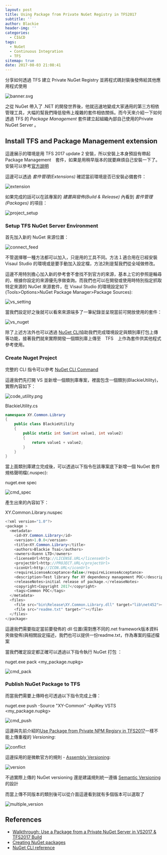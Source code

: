 ```yaml
---
layout: post
title: Using Package from Private NuGet Registry in TFS2017
subtitle: ''
author: Blackie
header-img: ''
categories:
  - CI&CD
tags:
  - NuGet
  - Continuous Integration
  - TFS
sitemap: true
date: 2017-08-03 21:08:41
---
```


分享如何透過 TFS 建立 Private NuGet Registry 並將程式碼封裝後發佈給其他應用程式使用

<!-- More -->

![banner.svg](banner.svg)

之從 NuGet 帶入了 .NET 的開發世界後，他就迅速地變成大家通用的第三方相依管理工具，大幅的幫我們降低發佈上複雜的套件相依關係。而今天來介紹一下如何透過 TFS 的 *Package Management* 套件建立起組織內部自己使用的Private NuGet Server 。

## Install TFS and Package Management extension ##

這邊展示的環境是用 TFS 2017 update 2 安裝，所以安裝上本身預設有帶起  Package Management　套件，如果是用稍早版本的就要麻煩自己安裝一下了。安裝可以參考[官方說明](https://www.visualstudio.com/en-us/docs/package/install)

這邊可以透過 *套件管理(Extensions)* 確認當前環境是否已安裝必備套件：

![extension](extension.png)

如果完成的話可以在該專案的 *建置與發佈(Build & Release)* 內看到 *套件管理(Packages)* 的項目：

![project_setup](project_setup.png)

### Setup TFS NuGet Server Environment ###

首先加入新的 NuGet 來源位置：

![connect_feed](connect_feed.png)

不管選擇哪一種方法都可以加入，只是用的工具不同。方法１適合用在已經安裝 Visaul Studio 的環境或是要手動加入設定檔，方法2則是幫我們從全域做修改。

這邊不用特別擔心加入新的參考會不會找不到官方的來源，基本上它的參照是輪尋的，根據你設定的來源優先序做查詢。而我們也可以在開發或使用時特別指定抓取特定來源的 NuGet 來源套件，在 Visaul Studio 的環境設定如下(Tools>Options>NuGet Package Manager>Package Sources):

![vs_setting](vs_setting.png)

當我們設定好之後就可以看來來源端多了一筆紀錄並呈現當前可開放使用的套件：

![vs_nuget](vs_nuget.png)

除了上述方法外也可以透過 [NuGet CLI](https://docs.microsoft.com/en-us/nuget/guides/install-nuget)協助我們完成環境設定與類別庫打包上傳等功能，接著我們就來實際開發一個類別庫上傳至　TFS　上作為套件供其他程式參考使用。

### Create Nuget Project ###

完整的 CLI 指令可以參考 [NuGet CLI Command](https://docs.microsoft.com/en-us/nuget/tools/nuget-exe-cli-reference)

這邊我們先打開 VS 並新增一個類別庫專案，裡面包含一個類別(BlackieUtility)，實際內容如下：

![code_utility.png](code_utility.png)

BlackieUtility.cs

```csharp
namespace XY.Common.Library
{
    public class BlackieUtility
    {
        public static int Sum(int value1, int value2)
        {
            return value1 + value2;
        }
    }
}
```

當上面類別庫建立完成後，可以透過以下指令在該專案底下新增一個 NuGet 套件規格聲明檔(.nuspec):

nuget.exe spec

![cmd_spec](cmd_spec.png)

產生出來的內容如下：

XY.Common.Library.nuspec
```csharp
<?xml version="1.0"?>
<package >
  <metadata>
    <id>XY.Common.Library</id>
    <version>1.0.0</version>
    <title>XY.Common.Library</title>
    <authors>Blackie Tsai</authors>
    <owners>Xuenn LTD</owners>
    <licenseUrl>http://LICENSE.URL</licenseUrl>
    <projectUrl>http://PROJECT.URL</projectUrl>
    <iconUrl>http://ICON.URL</iconUrl>
    <requireLicenseAcceptance>false</requireLicenseAcceptance>
    <description>Test library for XY dependency management POC</description>
    <releaseNotes>initial release of package.</releaseNotes>
    <copyright>Copyright 2017</copyright>
    <tags>Common POC</tags>
  </metadata>
  <files>
    <file src="bin\Release\XY.Common.Library.dll" target="lib\net452"></file>
    <file src="readme.txt" target=""></file>
  </files>
</package>
```

這邊我們需要指定當前要發佈的 dll 位置(需對應不同的.net framework版本資料夾做發佈)與相關設定描述，我們也可以提供一份readme.txt，作為專案的描述檔案

當我們確定設定都正確可以透過以下指令執行 NuGet 打包 ：

nuget.exe pack <my_package.nupkg>

![cmd_pack](cmd_pack.png)

### Publish NuGet Package to TFS ###

而當我們需要上傳時也可透過以下指令完成上傳：

nuget.exe push -Source "XY-Common" -ApiKey VSTS <my_package.nupkg>

![cmd_push](cmd_push.png)

這邊與先前介紹的[Use Package from Private NPM Regisry in TFS2017](http://blackie1019.github.io/2017/08/06/Using-Package-from-Private-NPM-Registry-in-TFS2017/)一樣不能上傳重複的 *Versioning*:

![conflict](conflict.png)

這邊採用的是微軟官方的規則 - [Assembly Versioning](https://docs.microsoft.com/en-us/dotnet/framework/app-domains/assembly-versioning):

![version](version.png)

不過實際上傳的 NuGet versioning 還是建議規則統一遵循 [Semantic Versioning](http://semver.org/) 的設計

而當上傳不同版本的類別後可以從介面這邊看到就有多個版本可以選取了

![multiple_version](multiple_version.png)

## References ##
- [Walkthrough: Use a Package from a Private NuGet Server in VS2017 & TFS2017 Build](https://www.benday.com/2017/05/03/walkthrough-use-a-package-from-a-private-nuget-server-in-tfs2017/)
- [Creating NuGet packages](https://docs.microsoft.com/en-us/nuget/create-packages/creating-a-package)
- [NuGet CLI reference](https://docs.microsoft.com/en-us/nuget/tools/nuget-exe-cli-reference#spec)
